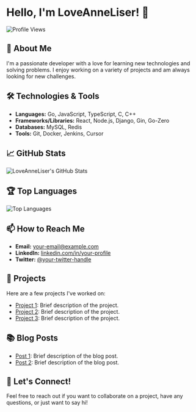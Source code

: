 # Hello, I'm LoveAnneLiser! 👋

![Profile Views](https://komarev.com/ghpvc/?username=LoveAnneLiser)

## 🚀 About Me

I'm a passionate developer with a love for learning new technologies and solving problems. I enjoy working on a variety of projects and am always looking for new challenges.

## 🛠️ Technologies & Tools

- **Languages:** Go, JavaScript, TypeScript, C, C++
- **Frameworks/Libraries:** React, Node.js, Django, Gin, Go-Zero
- **Databases:** MySQL, Redis
- **Tools:** Git, Docker, Jenkins, Cursor

## 📈 GitHub Stats

![LoveAnneLiser's GitHub Stats](https://github-readme-stats.vercel.app/api?username=LoveAnneLiser&show_icons=true&theme=radical)

## 🏆 Top Languages

![Top Languages](https://github-readme-stats.vercel.app/api/top-langs/?username=LoveAnneLiser&layout=compact&theme=radical)

## 📫 How to Reach Me

- **Email:** [your-email@example.com](mailto:your-email@example.com)
- **LinkedIn:** [linkedin.com/in/your-profile](https://www.linkedin.com/in/your-profile)
- **Twitter:** [@your-twitter-handle](https://twitter.com/your-twitter-handle)

## 🌟 Projects

Here are a few projects I've worked on:

- [Project 1](https://github.com/LoveAnneLiser/project1): Brief description of the project.
- [Project 2](https://github.com/LoveAnneLiser/project2): Brief description of the project.
- [Project 3](https://github.com/LoveAnneLiser/project3): Brief description of the project.

## 📚 Blog Posts

- [Post 1](https://your-blog.com/post1): Brief description of the blog post.
- [Post 2](https://your-blog.com/post2): Brief description of the blog post.

## 💬 Let's Connect!

Feel free to reach out if you want to collaborate on a project, have any questions, or just want to say hi!
